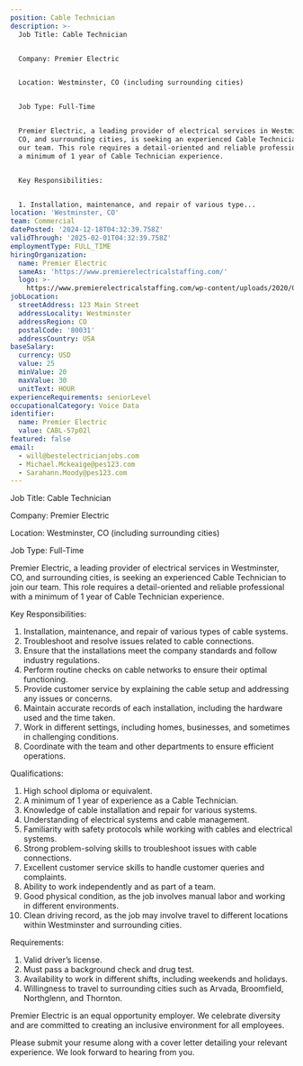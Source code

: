 ```yaml
---
position: Cable Technician
description: >-
  Job Title: Cable Technician


  Company: Premier Electric


  Location: Westminster, CO (including surrounding cities)


  Job Type: Full-Time


  Premier Electric, a leading provider of electrical services in Westminster,
  CO, and surrounding cities, is seeking an experienced Cable Technician to join
  our team. This role requires a detail-oriented and reliable professional with
  a minimum of 1 year of Cable Technician experience.


  Key Responsibilities:


  1. Installation, maintenance, and repair of various type...
location: 'Westminster, CO'
team: Commercial
datePosted: '2024-12-18T04:32:39.758Z'
validThrough: '2025-02-01T04:32:39.758Z'
employmentType: FULL_TIME
hiringOrganization:
  name: Premier Electric
  sameAs: 'https://www.premierelectricalstaffing.com/'
  logo: >-
    https://www.premierelectricalstaffing.com/wp-content/uploads/2020/05/Premier-Electrical-Staffing-logo.png
jobLocation:
  streetAddress: 123 Main Street
  addressLocality: Westminster
  addressRegion: CO
  postalCode: '80031'
  addressCountry: USA
baseSalary:
  currency: USD
  value: 25
  minValue: 20
  maxValue: 30
  unitText: HOUR
experienceRequirements: seniorLevel
occupationalCategory: Voice Data
identifier:
  name: Premier Electric
  value: CABL-57p02l
featured: false
email:
  - will@bestelectricianjobs.com
  - Michael.Mckeaige@pes123.com
  - Sarahann.Moody@pes123.com
---
```




Job Title: Cable Technician

Company: Premier Electric

Location: Westminster, CO (including surrounding cities)

Job Type: Full-Time

Premier Electric, a leading provider of electrical services in Westminster, CO, and surrounding cities, is seeking an experienced Cable Technician to join our team. This role requires a detail-oriented and reliable professional with a minimum of 1 year of Cable Technician experience.

Key Responsibilities:

1. Installation, maintenance, and repair of various types of cable systems.
2. Troubleshoot and resolve issues related to cable connections.
3. Ensure that the installations meet the company standards and follow industry regulations.
4. Perform routine checks on cable networks to ensure their optimal functioning.
5. Provide customer service by explaining the cable setup and addressing any issues or concerns.
6. Maintain accurate records of each installation, including the hardware used and the time taken.
7. Work in different settings, including homes, businesses, and sometimes in challenging conditions.
8. Coordinate with the team and other departments to ensure efficient operations.

Qualifications:

1. High school diploma or equivalent.
2. A minimum of 1 year of experience as a Cable Technician.
3. Knowledge of cable installation and repair for various systems.
4. Understanding of electrical systems and cable management.
5. Familiarity with safety protocols while working with cables and electrical systems.
6. Strong problem-solving skills to troubleshoot issues with cable connections.
7. Excellent customer service skills to handle customer queries and complaints.
8. Ability to work independently and as part of a team.
9. Good physical condition, as the job involves manual labor and working in different environments.
10. Clean driving record, as the job may involve travel to different locations within Westminster and surrounding cities.

Requirements:

1. Valid driver’s license.
2. Must pass a background check and drug test.
3. Availability to work in different shifts, including weekends and holidays.
4. Willingness to travel to surrounding cities such as Arvada, Broomfield, Northglenn, and Thornton.

Premier Electric is an equal opportunity employer. We celebrate diversity and are committed to creating an inclusive environment for all employees. 

Please submit your resume along with a cover letter detailing your relevant experience. We look forward to hearing from you.
